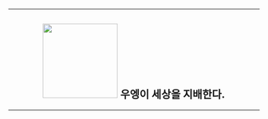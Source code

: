 ----

<h2 align="center">
  <img src="https://cdn.discordapp.com/attachments/964724308821819446/996703527491600394/138_20220713180353.png" alt="" width="150" height="auto">
  우엥이 세상을 지배한다.
</h2>

----
